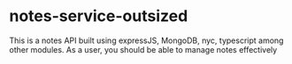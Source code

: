 # notes-service-outsized
This is a notes API built using expressJS, MongoDB, nyc, typescript among other modules. As a user, you should be able to manage notes effectively
